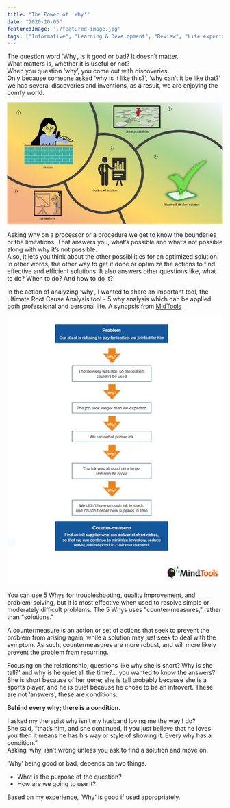 ```yaml
---
title: "The Power of 'Why'"
date: "2020-10-05"
featuredImage: './featured-image.jpg'
tags: ["Informative", "Learning & Development", "Review", "Life experience", "Thought Process"]
---
```

The question word ‘Why’, is it good or bad? It doesn’t matter.  
What matters is, whether it is useful or not?  
When you question ‘why’, you come out with discoveries.  
Only because someone asked ‘why is it like this?’, ‘why can’t it be like that?’ we had several discoveries and inventions, as a result, we are enjoying the comfy world.

![](./1.jpg)

Asking why on a processor or a procedure we get to know the boundaries or the limitations. That answers you, what’s possible and what’s not possible along with why it’s not possible.  
Also, it lets you think about the other possibilities for an optimized solution. In other words, the other way to get it done or optimize the actions to find effective and efficient solutions. It also answers other questions like, what to do? When to do? And how to do it?

In the action of analyzing ‘why’, I wanted to share an important tool, the ultimate Root Cause Analysis tool - 5 why analysis which can be applied both professional and personal life. A synopsis from [MidTools](https://www.mindtools.com/pages/article/newTMC_5W.htm)

![](./2.jpg)

You can use 5 Whys for troubleshooting, quality improvement, and problem-solving, but it is most effective when used to resolve simple or moderately difficult problems. The 5 Whys uses "counter-measures," rather than "solutions." 

A countermeasure is an action or set of actions that seek to prevent the problem from arising again, while a solution may just seek to deal with the symptom. As such, countermeasures are more robust, and will more likely prevent the problem from recurring.

Focusing on the relationship, questions like why she is short? Why is she tall?’ and why is he quiet all the time?... you wanted to know the answers?  
She is short because of her gene; she is tall probably because she is a sports player, and he is quiet because he chose to be an introvert. These are not ‘answers’, these are conditions.

**Behind every why; there is a condition.**  

I asked my therapist why isn’t my husband loving me the way I do?  
She said, “that’s him, and she continued, If you just believe that he loves you then it means he has his way or style of showing it. Every why has a condition.”  
Asking ‘why’ isn’t wrong unless you ask to find a solution and move on.

‘Why’ being good or bad, depends on two things.

 - What is the purpose of the question?
 - How are we going to use it?

Based on my experience, ‘Why’ is good if used appropriately.